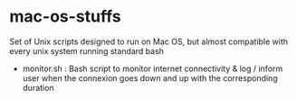 # mac-os-stuffs

Set of Unix scripts designed to run on Mac OS, but almost compatible with every unix system running standard bash

- monitor.sh : Bash script to monitor internet connectivity & log / inform user when the connexion goes down and up with the corresponding duration
